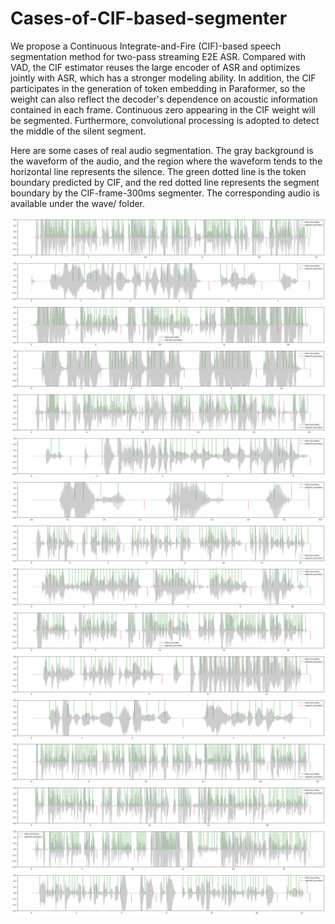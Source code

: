 # Cases-of-CIF-based-segmenter

We propose a Continuous Integrate-and-Fire (CIF)-based speech segmentation method for two-pass streaming E2E ASR. 
Compared with VAD, the CIF estimator reuses the large encoder of ASR and optimizes jointly with ASR, which has a stronger modeling ability.
In addition, the CIF participates in the generation of token embedding in Paraformer, so the weight can also reflect the decoder's dependence on acoustic information contained in each frame. 
Continuous zero appearing in the CIF weight will be segmented. 
Furthermore, convolutional processing is adopted to detect the middle of the silent segment. 

Here are some cases of real audio segmentation. 
The gray background is the waveform of the audio, and the region where the waveform tends to the horizontal line represents the silence. 
The green dotted line is the token boundary predicted by CIF, and the red dotted line represents the segment boundary by the CIF-frame-300ms segmenter.
The corresponding audio is available under the wave/ folder.

![Case1](https://raw.githubusercontent.com/Susanna1999/Cases-of-CIF-based-segmenter/main/figure/05d810ff-4df3-47e1-a2b2-f47995d0243f_01_29.png)
![Case2](https://raw.githubusercontent.com/Susanna1999/Cases-of-CIF-based-segmenter/main/figure/05d810ff-4df3-47e1-a2b2-f47995d0243f_03_5.png)
![Case3](https://raw.githubusercontent.com/Susanna1999/Cases-of-CIF-based-segmenter/main/figure/05d810ff-4df3-47e1-a2b2-f47995d0243f_05_28.png)
![Case4](https://raw.githubusercontent.com/Susanna1999/Cases-of-CIF-based-segmenter/main/figure/05d810ff-4df3-47e1-a2b2-f47995d0243f_06_18.png)
![Case5](https://raw.githubusercontent.com/Susanna1999/Cases-of-CIF-based-segmenter/main/figure/1d3362c2-10d1-4e7a-a34c-17e0ffc50e74_01_10.png)
![Case6](https://raw.githubusercontent.com/Susanna1999/Cases-of-CIF-based-segmenter/main/figure/1d3362c2-10d1-4e7a-a34c-17e0ffc50e74_01_26.png)
![Case7](https://raw.githubusercontent.com/Susanna1999/Cases-of-CIF-based-segmenter/main/figure/1d3362c2-10d1-4e7a-a34c-17e0ffc50e74_02_19.png)
![Case8](https://raw.githubusercontent.com/Susanna1999/Cases-of-CIF-based-segmenter/main/figure/4dd57583-bda4-4a55-b944-f91261a1bfd3_04_3.png)
![Case9](https://raw.githubusercontent.com/Susanna1999/Cases-of-CIF-based-segmenter/main/figure/6bbef4d0-5f32-416f-8822-34fe0fe0b2e5_06_5.png)
![Case10](https://raw.githubusercontent.com/Susanna1999/Cases-of-CIF-based-segmenter/main/figure/6bbef4d0-5f32-416f-8822-34fe0fe0b2e5_06_13.png)
![Case11](https://raw.githubusercontent.com/Susanna1999/Cases-of-CIF-based-segmenter/main/figure/1d3362c2-10d1-4e7a-a34c-17e0ffc50e74_03_34.png)
![Case12](https://raw.githubusercontent.com/Susanna1999/Cases-of-CIF-based-segmenter/main/figure/2ca5b9ad-03f0-4019-8ac3-af49573a80a2_04_12.png)
![Case13](https://raw.githubusercontent.com/Susanna1999/Cases-of-CIF-based-segmenter/main/figure/f7ed1260-bc0e-4e8a-be6b-1c2eb25d2a4a_01_32.png)
![Case14](https://raw.githubusercontent.com/Susanna1999/Cases-of-CIF-based-segmenter/main/figure/f7ed1260-bc0e-4e8a-be6b-1c2eb25d2a4a_03_17.png)
![Case15](https://raw.githubusercontent.com/Susanna1999/Cases-of-CIF-based-segmenter/main/figure/f7ed1260-bc0e-4e8a-be6b-1c2eb25d2a4a_03_39.png)
![Case16](https://raw.githubusercontent.com/Susanna1999/Cases-of-CIF-based-segmenter/main/figure/f7ed1260-bc0e-4e8a-be6b-1c2eb25d2a4a_04_1.png)
